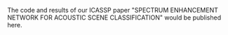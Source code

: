 The code and results of our ICASSP paper "SPECTRUM ENHANCEMENT NETWORK FOR ACOUSTIC SCENE CLASSIFICATION" would be published here. 


